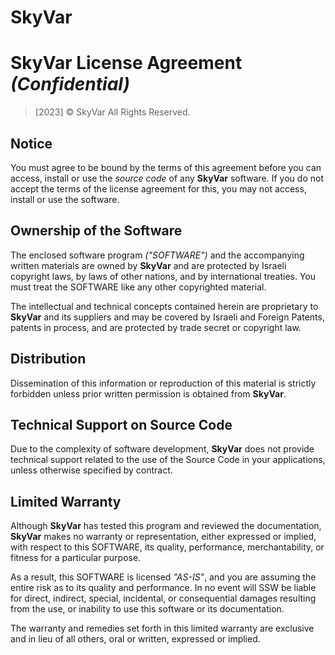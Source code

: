 # SkyVar

# SkyVar License Agreement *(Confidential)*

> [2023] © SkyVar
> All Rights Reserved.

## Notice

You must agree to be bound by the terms of this agreement before you can access, install or use the
*source code* of any **SkyVar** software. If you do not accept the terms of the license agreement
for this, you may not access, install or use the software.

## Ownership of the Software

The enclosed software program *("SOFTWARE")* and the accompanying written materials are owned by
**SkyVar** and are protected by Israeli copyright laws, by laws of other nations, and by
international treaties. You must treat the SOFTWARE like any other copyrighted material.

The intellectual and technical concepts contained herein are proprietary to **SkyVar** and its
suppliers and may be covered by Israeli and Foreign Patents, patents in process, and are
protected by trade secret or copyright law.

## Distribution

Dissemination of this information or reproduction of this material is strictly forbidden unless
prior written permission is obtained from **SkyVar**.

## Technical Support on Source Code

Due to the complexity of software development, **SkyVar** does not provide technical support related
to the use of the Source Code in your applications, unless otherwise specified by contract.

## Limited Warranty

Although **SkyVar** has tested this program and reviewed the documentation, **SkyVar** makes no
warranty or representation, either expressed or implied, with respect to this SOFTWARE, its
quality, performance, merchantability, or fitness for a particular purpose.

As a result, this SOFTWARE is licensed *"AS-IS"*, and you are assuming the entire risk as to its
quality and performance. In no event will SSW be liable for direct, indirect, special, incidental,
or consequential damages resulting from the use, or inability to use this software or its
documentation.

The warranty and remedies set forth in this limited warranty are exclusive and in lieu of all
others, oral or written, expressed or implied.